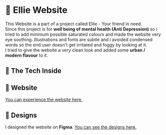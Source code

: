 # :dart: Ellie Website
This Website is a part of a project called Ellie - Your friend in need.  
Since this project is for **well being of mental health (Anti Depression)** so i tried to add minimum possible saturated colours and made the website very eye soothing. Illustrations and fonts are subtle and i avoided condensed words so the end user doesn't get irritated and foggy by looking at it.  
I tried to give the website a very clean look and added some **urban / modern flavour** to it. 
## 🧮 The Tech Inside
## :rocket: Website
[You can experience the website here.](https://encodearnab.github.io/Ellie-Website/)
## :art: Designs
I designed the website on **Figma**. [You can see the designs here.](https://www.figma.com/file/mFAXEL3MfTh8XnXqMje4qC/Ellie?node-id=0%3A1)
